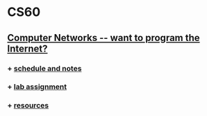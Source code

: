 # CS60
## [Computer Networks -- want to program the Internet?](https://www.cs.dartmouth.edu/~campbell/cs60/)
### + [schedule and notes](https://www.cs.dartmouth.edu/~campbell/cs60/schedule.html)
### + [lab assignment](https://www.cs.dartmouth.edu/~campbell/cs60/assignments.html)
### + [resources](https://www.cs.dartmouth.edu/~campbell/cs60/resources.html)
